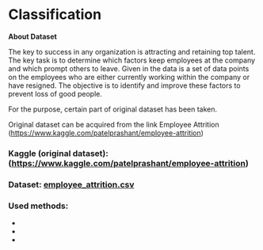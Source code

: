 # Classification

**About Dataset** 

The key to success in any organization is attracting and retaining top talent. The key task is to determine which factors keep employees at the company and which prompt others to leave. Given in the data is a set of data points on the employees who are either currently working within the company or have resigned. The objective is to identify and improve these factors to prevent loss of good people.

For the purpose, certain part of original dataset has been taken.

Original dataset can be acquired from the link Employee Attrition (https://www.kaggle.com/patelprashant/employee-attrition)

### Kaggle (original dataset): (https://www.kaggle.com/patelprashant/employee-attrition)

### Dataset: [employee_attrition.csv](https://github.com/mrMichalR/Classification/blob/main/df2.csv)

### Used methods:
- 
- 
- 

